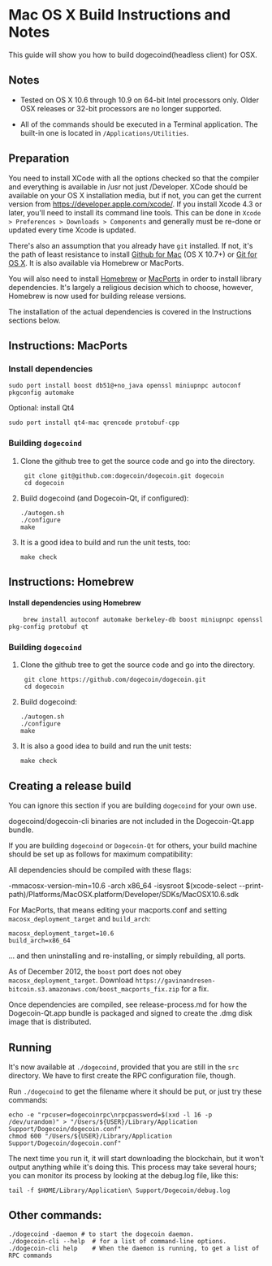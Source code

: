 Mac OS X Build Instructions and Notes
====================================
This guide will show you how to build dogecoind(headless client) for OSX.

Notes
-----

* Tested on OS X 10.6 through 10.9 on 64-bit Intel processors only.
Older OSX releases or 32-bit processors are no longer supported.

* All of the commands should be executed in a Terminal application. The
built-in one is located in `/Applications/Utilities`.

Preparation
-----------

You need to install XCode with all the options checked so that the compiler
and everything is available in /usr not just /Developer. XCode should be
available on your OS X installation media, but if not, you can get the
current version from https://developer.apple.com/xcode/. If you install
Xcode 4.3 or later, you'll need to install its command line tools. This can
be done in `Xcode > Preferences > Downloads > Components` and generally must
be re-done or updated every time Xcode is updated.

There's also an assumption that you already have `git` installed. If
not, it's the path of least resistance to install [Github for Mac](https://mac.github.com/)
(OS X 10.7+) or
[Git for OS X](https://code.google.com/p/git-osx-installer/). It is also
available via Homebrew or MacPorts.

You will also need to install [Homebrew](http://brew.sh)
or [MacPorts](https://www.macports.org/) in order to install library
dependencies. It's largely a religious decision which to choose, however, Homebrew
is now used for building release versions.

The installation of the actual dependencies is covered in the Instructions
sections below.

Instructions: MacPorts
----------------------

### Install dependencies

    sudo port install boost db51@+no_java openssl miniupnpc autoconf pkgconfig automake

Optional: install Qt4

    sudo port install qt4-mac qrencode protobuf-cpp

### Building `dogecoind`

1. Clone the github tree to get the source code and go into the directory.

        git clone git@github.com:dogecoin/dogecoin.git dogecoin
        cd dogecoin

2.  Build dogecoind (and Dogecoin-Qt, if configured):

        ./autogen.sh
        ./configure
        make

3.  It is a good idea to build and run the unit tests, too:

        make check

Instructions: Homebrew
----------------------

#### Install dependencies using Homebrew

        brew install autoconf automake berkeley-db boost miniupnpc openssl pkg-config protobuf qt

### Building `dogecoind`

1. Clone the github tree to get the source code and go into the directory.

        git clone https://github.com/dogecoin/dogecoin.git
        cd dogecoin

2.  Build dogecoind:

        ./autogen.sh
        ./configure
        make

3.  It is also a good idea to build and run the unit tests:

        make check

Creating a release build
------------------------
You can ignore this section if you are building `dogecoind` for your own use.

dogecoind/dogecoin-cli binaries are not included in the Dogecoin-Qt.app bundle.

If you are building `dogecoind` or `Dogecoin-Qt` for others, your build machine should be set up
as follows for maximum compatibility:

All dependencies should be compiled with these flags:

 -mmacosx-version-min=10.6
 -arch x86_64
 -isysroot $(xcode-select --print-path)/Platforms/MacOSX.platform/Developer/SDKs/MacOSX10.6.sdk

For MacPorts, that means editing your macports.conf and setting
`macosx_deployment_target` and `build_arch`:

    macosx_deployment_target=10.6
    build_arch=x86_64

... and then uninstalling and re-installing, or simply rebuilding, all ports.

As of December 2012, the `boost` port does not obey `macosx_deployment_target`.
Download `https://gavinandresen-bitcoin.s3.amazonaws.com/boost_macports_fix.zip`
for a fix.

Once dependencies are compiled, see release-process.md for how the Dogecoin-Qt.app
bundle is packaged and signed to create the .dmg disk image that is distributed.

Running
-------

It's now available at `./dogecoind`, provided that you are still in the `src`
directory. We have to first create the RPC configuration file, though.

Run `./dogecoind` to get the filename where it should be put, or just try these
commands:

    echo -e "rpcuser=dogecoinrpc\nrpcpassword=$(xxd -l 16 -p /dev/urandom)" > "/Users/${USER}/Library/Application Support/Dogecoin/dogecoin.conf"
    chmod 600 "/Users/${USER}/Library/Application Support/Dogecoin/dogecoin.conf"

The next time you run it, it will start downloading the blockchain, but it won't
output anything while it's doing this. This process may take several hours;
you can monitor its process by looking at the debug.log file, like this:

    tail -f $HOME/Library/Application\ Support/Dogecoin/debug.log

Other commands:
-------

    ./dogecoind -daemon # to start the dogecoin daemon.
    ./dogecoin-cli --help  # for a list of command-line options.
    ./dogecoin-cli help    # When the daemon is running, to get a list of RPC commands
